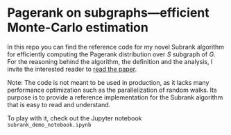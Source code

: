 # Pagerank on subgraphs—efficient Monte-Carlo estimation

In this repo you can find the reference code for my novel Subrank algorithm for efficiently computing the Pagerank distribution over $S$ subgraph of $G$.
For the reasoning behind the algorithm, the definition and the analysis, I invite the interested reader to [read the paper](https://pippellia.com/pippellia/Social+Graph/Pagerank+on+subgraphs%E2%80%94efficient+Monte-Carlo+estimation).

Note: The code is not meant to be used in production, as it lacks many performance optimization such as the parallelization of random walks. Its purpose is to provide a reference implementation for the Subrank algorithm that is easy to read and understand.

To play with it, check out the Jupyter notebook `subrank_demo_notebook.ipynb`
